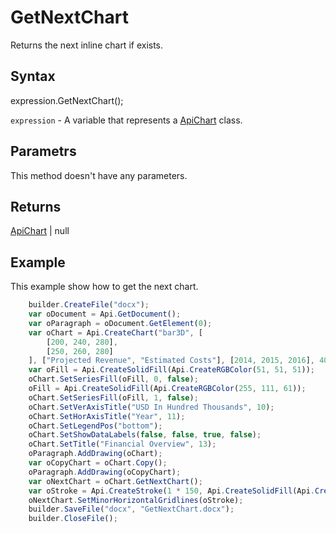 # GetNextChart

Returns the next inline chart if exists.

## Syntax

expression.GetNextChart();

`expression` - A variable that represents a [ApiChart](../ApiChart.md) class.

## Parametrs

This method doesn't have any parameters.

## Returns

[ApiChart](../ApiChart.md) &#124; null

## Example

This example show how to get the next chart.

```javascript
	builder.CreateFile("docx");
	var oDocument = Api.GetDocument();
	var oParagraph = oDocument.GetElement(0);
	var oChart = Api.CreateChart("bar3D", [
		[200, 240, 280],
		[250, 260, 280]
	], ["Projected Revenue", "Estimated Costs"], [2014, 2015, 2016], 4051300, 2347595, 24);
	var oFill = Api.CreateSolidFill(Api.CreateRGBColor(51, 51, 51));
	oChart.SetSeriesFill(oFill, 0, false);
	oFill = Api.CreateSolidFill(Api.CreateRGBColor(255, 111, 61));
	oChart.SetSeriesFill(oFill, 1, false);
	oChart.SetVerAxisTitle("USD In Hundred Thousands", 10);
	oChart.SetHorAxisTitle("Year", 11);
	oChart.SetLegendPos("bottom");
	oChart.SetShowDataLabels(false, false, true, false);
	oChart.SetTitle("Financial Overview", 13);
	oParagraph.AddDrawing(oChart);
	var oCopyChart = oChart.Copy();
	oParagraph.AddDrawing(oCopyChart);
	var oNextChart = oChart.GetNextChart();
	var oStroke = Api.CreateStroke(1 * 150, Api.CreateSolidFill(Api.CreateRGBColor(255, 111, 61)));
	oNextChart.SetMinorHorizontalGridlines(oStroke);
	builder.SaveFile("docx", "GetNextChart.docx");
	builder.CloseFile();
```